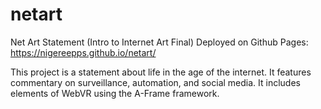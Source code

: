# netart
Net Art Statement (Intro to Internet Art Final) 
Deployed on Github Pages:
  https://nigereepps.github.io/netart/
  
This project is a statement about life in the age of the internet. It features commentary on surveillance, automation, and social media. It includes elements of WebVR using the A-Frame framework. 
